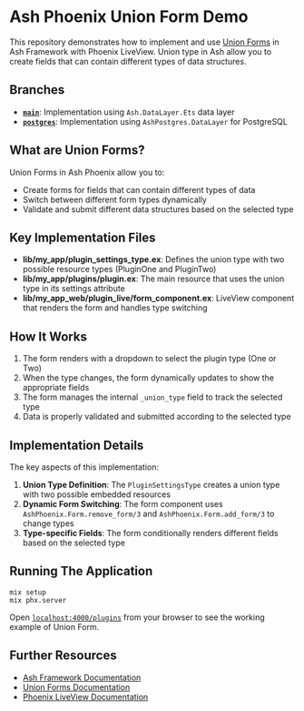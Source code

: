 # Ash Phoenix Union Form Demo

This repository demonstrates how to implement and use [Union Forms](https://hexdocs.pm/ash_phoenix/union-forms.html) in Ash Framework with Phoenix LiveView. Union type in Ash allow you to create fields that can contain different types of data structures.

## Branches

- **[`main`](https://github.com/minibikini/ash_phoenix_union_form_example/tree/main)**: Implementation using `Ash.DataLayer.Ets` data layer
- **[`postgres`](https://github.com/minibikini/ash_phoenix_union_form_example/tree/postgres)**: Implementation using `AshPostgres.DataLayer` for PostgreSQL

## What are Union Forms?

Union Forms in Ash Phoenix allow you to:

- Create forms for fields that can contain different types of data
- Switch between different form types dynamically
- Validate and submit different data structures based on the selected type

## Key Implementation Files

- **lib/my_app/plugin_settings_type.ex**: Defines the union type with two possible resource types (PluginOne and PluginTwo)
- **lib/my_app/plugins/plugin.ex**: The main resource that uses the union type in its settings attribute
- **lib/my_app_web/plugin_live/form_component.ex**: LiveView component that renders the form and handles type switching

## How It Works

1. The form renders with a dropdown to select the plugin type (One or Two)
2. When the type changes, the form dynamically updates to show the appropriate fields
3. The form manages the internal `_union_type` field to track the selected type
4. Data is properly validated and submitted according to the selected type

## Implementation Details

The key aspects of this implementation:

1. **Union Type Definition**: The `PluginSettingsType` creates a union type with two possible embedded resources
2. **Dynamic Form Switching**: The form component uses `AshPhoenix.Form.remove_form/3` and `AshPhoenix.Form.add_form/3` to change types
3. **Type-specific Fields**: The form conditionally renders different fields based on the selected type

## Running The Application

```
mix setup
mix phx.server
```

Open [`localhost:4000/plugins`](http://localhost:4000/plugins) from your browser to see the working example of Union Form.

## Further Resources

- [Ash Framework Documentation](https://ash-hq.org/)
- [Union Forms Documentation](https://hexdocs.pm/ash_phoenix/union-forms.html)
- [Phoenix LiveView Documentation](https://hexdocs.pm/phoenix_live_view)
